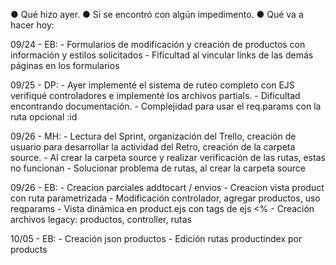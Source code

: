 ● Qué hizo ayer.
● Si se encontró con algún impedimento.
● Qué va a hacer hoy:

09/24 - EB: - Formularios de modificación y creación de productos con información y estilos solicitados
            - Fificultad al vincular links de las demás páginas en los formularios

09/25 - DP: - Ayer implementé el sistema de ruteo completo con EJS verifiqué controladores e implementé los archivos partials.
            - Dificultad encontrando documentación.
            - Complejidad para usar el req.params con la ruta opcional :id
            
09/26 - MH: - Lectura del Sprint, organización del Trello, creación de usuario para desarrollar la actividad del Retro, creación de la carpeta source.
            - Al crear la carpeta source y realizar verificación de las rutas, estas no funcionan 
            - Solucionar problema de rutas, al crear la carpeta source
            
09/26 - EB: - Creacion parciales addtocart / envios
            - Creacion vista product con ruta parametrizada
            - Modificación controlador, agregar productos, uso reqparams
            - Vista dinámica en product.ejs con tags de ejs <%
            - Creación archivos legacy: productos, controller, rutas
            
10/05 - EB: - Creación json productos
            - Edición rutas productindex por products

